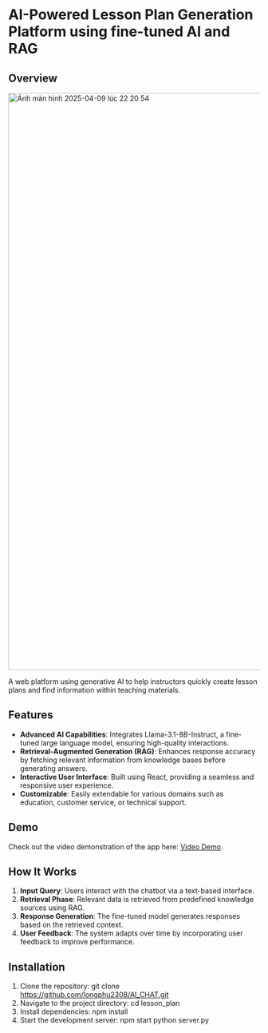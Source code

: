 # AI-Powered Lesson Plan Generation Platform using fine-tuned AI and RAG

## Overview
<img width="1156" alt="Ảnh màn hình 2025-04-09 lúc 22 20 54" src="https://github.com/user-attachments/assets/71ed837d-195a-43b6-bfa9-321bcd68105e" />

A web platform using generative AI to help instructors quickly create lesson plans and find information within teaching materials.

## Features

- **Advanced AI Capabilities**: Integrates Llama-3.1-8B-Instruct, a fine-tuned large language model, ensuring high-quality interactions.
- **Retrieval-Augmented Generation (RAG)**: Enhances response accuracy by fetching relevant information from knowledge bases before generating answers.
- **Interactive User Interface**: Built using React, providing a seamless and responsive user experience.
- **Customizable**: Easily extendable for various domains such as education, customer service, or technical support.

## Demo

Check out the video demonstration of the app here: [Video Demo]([https://drive.google.com/file/d/1AHNyxwnMeCjUi0g93vWwn40xGLGDtDpd/view?usp=sharing](https://drive.google.com/file/d/1MEsqfNTqbhqYnghlhjt3hzBjzc0jCMvo/view?usp=sharing)).

## How It Works

1. **Input Query**: Users interact with the chatbot via a text-based interface.
2. **Retrieval Phase**: Relevant data is retrieved from predefined knowledge sources using RAG.
3. **Response Generation**: The fine-tuned model generates responses based on the retrieved context.
4. **User Feedback**: The system adapts over time by incorporating user feedback to improve performance.

## Installation

1. Clone the repository:
  git clone https://github.com/longphu2308/AI_CHAT.git
2. Navigate to the project directory:
  cd lesson_plan
3. Install dependencies:
  npm install
4. Start the development server:
  npm start
  python server.py
